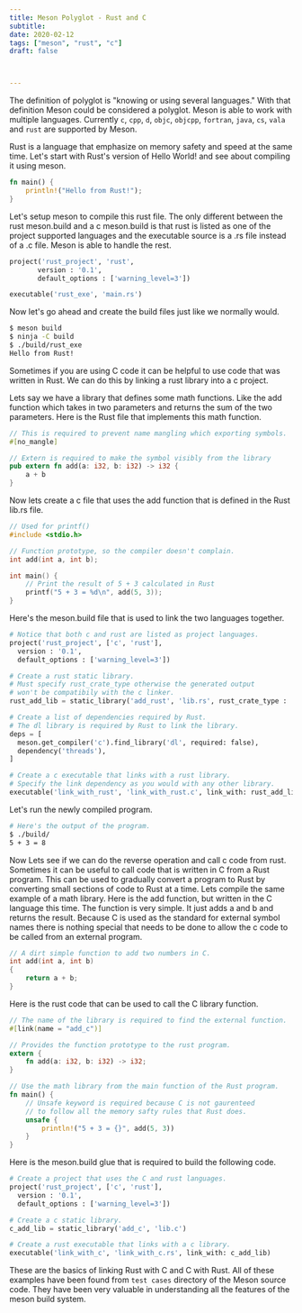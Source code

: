 ```yaml
---
title: Meson Polyglot - Rust and C
subtitle:
date: 2020-02-12
tags: ["meson", "rust", "c"]
draft: false



---
```


The definition of polyglot is "knowing or using several languages."  With that definition Meson could be considered a polyglot.  Meson is able to work with multiple languages.  Currently  `c`, `cpp`, `d`, `objc`, `objcpp`, `fortran`, `java`, `cs`, `vala` and `rust` are supported by Meson.

Rust is a language that emphasize on memory safety and speed at the same time.  Let's start with Rust's version of Hello World! and see about compiling it using meson.

```rust
fn main() {
    println!("Hello from Rust!");
}
```

Let's setup meson to compile this rust file.  The only different between the rust meson.build and a c meson.build is that rust is listed as one of the project supported languages and the executable source is a .rs file instead of a .c file.  Meson is able to handle the rest.

```python
project('rust_project', 'rust',
       version : '0.1',
       default_options : ['warning_level=3'])

executable('rust_exe', 'main.rs')
```

Now let's go ahead and create the build files just like we normally would.

```sh
$ meson build
$ ninja -C build
$ ./build/rust_exe
Hello from Rust!
```

Sometimes if you are using C code it can be helpful to use code that was written in Rust.  We can do this by linking a rust library into a c project.

Lets say we have a library that defines some math functions.  Like the add function which takes in two parameters and returns the sum of the two parameters.  Here is the Rust file that implements this math function.

```rust
// This is required to prevent name mangling which exporting symbols.
#[no_mangle]

// Extern is required to make the symbol visibly from the library
pub extern fn add(a: i32, b: i32) -> i32 {
    a + b
}
```

Now lets create a c file that uses the add function that is defined in the Rust lib.rs file.

```c
// Used for printf()
#include <stdio.h>

// Function prototype, so the compiler doesn't complain.
int add(int a, int b);

int main() {
    // Print the result of 5 + 3 calculated in Rust
    printf("5 + 3 = %d\n", add(5, 3));
}
```

Here's the meson.build file that is used to link the two languages together.

```python
# Notice that both c and rust are listed as project languages.
project('rust_project', ['c', 'rust'],
  version : '0.1',
  default_options : ['warning_level=3'])

# Create a rust static library.
# Must specify rust_crate_type otherwise the generated output
# won't be compatibily with the c linker.
rust_add_lib = static_library('add_rust', 'lib.rs', rust_crate_type : 'staticlib')

# Create a list of dependencies required by Rust.
# The dl library is required by Rust to link the library.
deps = [
  meson.get_compiler('c').find_library('dl', required: false),
  dependency('threads'),
]

# Create a c executable that links with a rust library.
# Specify the link dependency as you would with any other library.
executable('link_with_rust', 'link_with_rust.c', link_with: rust_add_lib, dependencies: deps)

```

Let's run the newly compiled program.

```sh
# Here's the output of the program.
$ ./build/
5 + 3 = 8
```

Now Lets see if we can do the reverse operation and call c code from rust.  Sometimes it can be useful to call code that is written in C from a Rust program.  This can be used to gradually convert a program to Rust by converting small sections of code to Rust at a time.  Lets compile the same example of a math library.  Here is the add function, but written in the C language this time.  The function is very simple.  It just adds a and b and returns the result.  Because C is used as the standard for external symbol names there is nothing special that needs to be done to allow the c code to be called from an external program.

```c
// A dirt simple function to add two numbers in C.
int add(int a, int b)
{
    return a + b;
}
```

Here is the rust code that can be used to call the C library function.

```rust
// The name of the library is required to find the external function.
#[link(name = "add_c")]

// Provides the function prototype to the rust program.
extern {
    fn add(a: i32, b: i32) -> i32;
}

// Use the math library from the main function of the Rust program.
fn main() {
    // Unsafe keyword is required because C is not gaurenteed
    // to follow all the memory safty rules that Rust does.
    unsafe {
        println!("5 + 3 = {}", add(5, 3))
    }
}
```

Here is the meson.build glue that is required to build the following code.

```python
# Create a project that uses the C and rust languages.
project('rust_project', ['c', 'rust'],
  version : '0.1',
  default_options : ['warning_level=3'])

# Create a c static library.
c_add_lib = static_library('add_c', 'lib.c')

# Create a rust executable that links with a c library.
executable('link_with_c', 'link_with_c.rs', link_with: c_add_lib)
```

These are the basics of linking Rust with C and C with Rust.  All of these examples have been found from `test cases` directory of the Meson source code.  They have been very valuable in understanding all the features of the meson build system.

